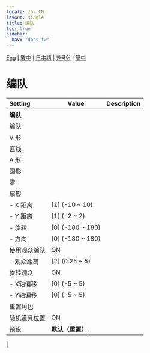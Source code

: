 ```yaml
---
locale: zh-rCN
layout: single
title: 编队
toc: true
sidebar:
  nav: "docs-tw"
---
```

[Eng](/dancexr/menu/2025.4/actors/formation) | [繁中](/tw/dancexr/menu/2025.4/actors/formation) | [日本語](/jp/dancexr/menu/2025.4/actors/formation) | [한국어](/kr/dancexr/menu/2025.4/actors/formation) | [简中](/zh/dancexr/menu/2025.4/actors/formation)

# 编队



| Setting | Value | Description |
| :--- | --- | :--- |
|**编队** | | 
| 编队 || 
| V 形 || 
| 直线 || 
| A 形 || 
| 圆形 || 
| 零 || 
| 扇形 || 
|- X 距离 | [1] (-10 ~ 10) | 
|- Y 距离 | [1] (-2 ~ 2) | 
|- 旋转 | [0] (-180 ~ 180) | 
|- 方向 | [0] (-180 ~ 180) | 
| 使用观众编队 | ON | 
|- 观众距离 | [2] (0.25 ~ 5) | 
| 旋转观众 | ON | 
|- X轴偏移 | [0] (-5 ~ 5) | 
|- Y轴偏移 | [0] (-5 ~ 5) | 
| 重置角色 || 
| 随机道具位置 | ON | 
| 预设 | **默认（重置）**,  |  |
|
